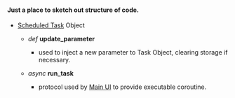 #### Just a place to sketch out structure of code.

* [Scheduled Task](Schedules/__init__.py) Object
  - *def* **update_parameter**  
    - used to inject a new parameter to Task Object, clearing storage if necessary.
    
  - *async* **run_task**
    - protocol used by [Main UI](MainUI.py) to provide executable coroutine.
    
    
